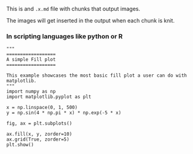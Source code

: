 This is and `.x.md` file with chunks that output images.

The images will get inserted in the output when each chunk is knit.

### In scripting languages like python or R
```{python}
"""
==================
A simple Fill plot
==================

This example showcases the most basic fill plot a user can do with matplotlib.
"""
import numpy as np
import matplotlib.pyplot as plt

x = np.linspace(0, 1, 500)
y = np.sin(4 * np.pi * x) * np.exp(-5 * x)

fig, ax = plt.subplots()

ax.fill(x, y, zorder=10)
ax.grid(True, zorder=5)
plt.show()
```
